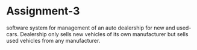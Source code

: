 # Assignment-3
software system for management of an auto dealership for new and  used-cars. Dealership only sells new vehicles of its own manufacturer but sells used vehicles  from any manufacturer.
